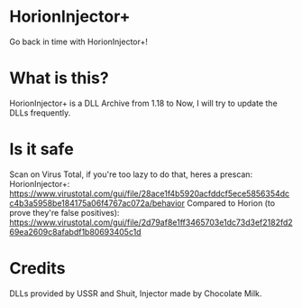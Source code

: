 # HorionInjector+
Go back in time with HorionInjector+! 

# What is this?
HorionInjector+ is a DLL Archive from 1.18 to Now, I will try to update the DLLs frequently.

# Is it safe
Scan on Virus Total, if you're too lazy to do that, heres a prescan:
HorionInjector+: https://www.virustotal.com/gui/file/28ace1f4b5920acfddcf5ece5856354dcc4b3a5958be184175a06f4767ac072a/behavior
Compared to Horion (to prove they're false positives): https://www.virustotal.com/gui/file/2d79af8e1ff3465703e1dc73d3ef2182fd269ea2609c8afabdf1b80693405c1d

# Credits
DLLs provided by USSR and Shuit, Injector made by Chocolate Milk.
